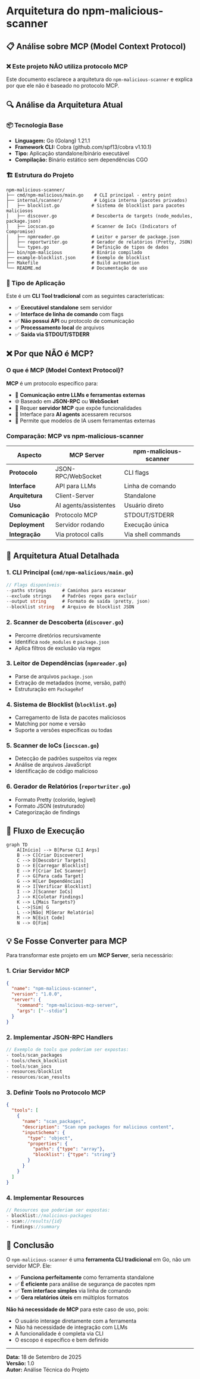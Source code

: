 # Arquitetura do npm-malicious-scanner

## 📋 Análise sobre MCP (Model Context Protocol)

### ❌ Este projeto NÃO utiliza protocolo MCP

Este documento esclarece a arquitetura do `npm-malicious-scanner` e explica por que ele não é baseado no protocolo MCP.

## 🔍 Análise da Arquitetura Atual

### 📦 Tecnologia Base
- **Linguagem:** Go (Golang) 1.21.1
- **Framework CLI:** Cobra (github.com/spf13/cobra v1.10.1)
- **Tipo:** Aplicação standalone/binário executável
- **Compilação:** Binário estático sem dependências CGO

### 🏗️ Estrutura do Projeto

```
npm-malicious-scanner/
├── cmd/npm-malicious/main.go    # CLI principal - entry point
├── internal/scanner/            # Lógica interna (pacotes privados)
│   ├── blocklist.go            # Sistema de blocklist para pacotes maliciosos
│   ├── discover.go             # Descoberta de targets (node_modules, package.json)
│   ├── iocscan.go              # Scanner de IoCs (Indicators of Compromise)
│   ├── npmreader.go            # Leitor e parser de package.json
│   ├── reportwriter.go         # Gerador de relatórios (Pretty, JSON)
│   └── types.go                # Definição de tipos de dados
├── bin/npm-malicious           # Binário compilado
├── example-blocklist.json      # Exemplo de blocklist
├── Makefile                    # Build automation
└── README.md                   # Documentação de uso
```

### 🔧 Tipo de Aplicação

Este é um **CLI Tool tradicional** com as seguintes características:

- ✅ **Executável standalone** sem servidor
- ✅ **Interface de linha de comando** com flags
- ✅ **Não possui API** ou protocolo de comunicação
- ✅ **Processamento local** de arquivos
- ✅ **Saída via STDOUT/STDERR**

## ❌ Por que NÃO é MCP?

### O que é MCP (Model Context Protocol)?

**MCP** é um protocolo específico para:
- 🤖 **Comunicação entre LLMs e ferramentas externas**
- 🌐 Baseado em **JSON-RPC** ou **WebSocket**
- 🔌 Requer **servidor MCP** que expõe funcionalidades
- 📡 Interface para **AI agents** acessarem recursos
- 🎯 Permite que modelos de IA usem ferramentas externas

### Comparação: MCP vs npm-malicious-scanner

| Aspecto | MCP Server | npm-malicious-scanner |
|---------|------------|----------------------|
| **Protocolo** | JSON-RPC/WebSocket | CLI flags |
| **Interface** | API para LLMs | Linha de comando |
| **Arquitetura** | Client-Server | Standalone |
| **Uso** | AI agents/assistentes | Usuário direto |
| **Comunicação** | Protocolo MCP | STDOUT/STDERR |
| **Deployment** | Servidor rodando | Execução única |
| **Integração** | Via protocol calls | Via shell commands |

## 🎯 Arquitetura Atual Detalhada

### 1. **CLI Principal** (`cmd/npm-malicious/main.go`)
```go
// Flags disponíveis:
--paths strings      # Caminhos para escanear
--exclude strings    # Padrões regex para excluir
--output string      # Formato de saída (pretty, json)
--blocklist string   # Arquivo de blocklist JSON
```

### 2. **Scanner de Descoberta** (`discover.go`)
- Percorre diretórios recursivamente
- Identifica `node_modules` e `package.json`
- Aplica filtros de exclusão via regex

### 3. **Leitor de Dependências** (`npmreader.go`)
- Parse de arquivos `package.json`
- Extração de metadados (nome, versão, path)
- Estruturação em `PackageRef`

### 4. **Sistema de Blocklist** (`blocklist.go`)
- Carregamento de lista de pacotes maliciosos
- Matching por nome e versão
- Suporte a versões específicas ou todas

### 5. **Scanner de IoCs** (`iocscan.go`)
- Detecção de padrões suspeitos via regex
- Análise de arquivos JavaScript
- Identificação de código malicioso

### 6. **Gerador de Relatórios** (`reportwriter.go`)
- Formato Pretty (colorido, legível)
- Formato JSON (estruturado)
- Categorização de findings

## 🚀 Fluxo de Execução

```mermaid
graph TD
    A[Início] --> B[Parse CLI Args]
    B --> C[Criar Discoverer]
    C --> D[Descobrir Targets]
    D --> E[Carregar Blocklist]
    E --> F[Criar IoC Scanner]
    F --> G[Para cada Target]
    G --> H[Ler Dependências]
    H --> I[Verificar Blocklist]
    I --> J[Scanner IoCs]
    J --> K[Coletar Findings]
    K --> L{Mais Targets?}
    L -->|Sim| G
    L -->|Não| M[Gerar Relatório]
    M --> N[Exit Code]
    N --> O[Fim]
```

## 💡 Se Fosse Converter para MCP

Para transformar este projeto em um **MCP Server**, seria necessário:

### 1. **Criar Servidor MCP**
```json
{
  "name": "npm-malicious-scanner",
  "version": "1.0.0",
  "server": {
    "command": "npm-malicious-mcp-server",
    "args": ["--stdio"]
  }
}
```

### 2. **Implementar JSON-RPC Handlers**
```go
// Exemplo de tools que poderiam ser expostas:
- tools/scan_packages
- tools/check_blocklist
- tools/scan_iocs
- resources/blocklist
- resources/scan_results
```

### 3. **Definir Tools no Protocolo MCP**
```json
{
  "tools": [
    {
      "name": "scan_packages",
      "description": "Scan npm packages for malicious content",
      "inputSchema": {
        "type": "object",
        "properties": {
          "paths": {"type": "array"},
          "blocklist": {"type": "string"}
        }
      }
    }
  ]
}
```

### 4. **Implementar Resources**
```go
// Resources que poderiam ser expostas:
- blocklist://malicious-packages
- scan://results/{id}
- findings://summary
```

## 📝 Conclusão

O `npm-malicious-scanner` é uma **ferramenta CLI tradicional** em Go, não um servidor MCP. Ele:

- ✅ **Funciona perfeitamente** como ferramenta standalone
- ✅ **É eficiente** para análise de segurança de pacotes npm
- ✅ **Tem interface simples** via linha de comando
- ✅ **Gera relatórios úteis** em múltiplos formatos

**Não há necessidade de MCP** para este caso de uso, pois:
- O usuário interage diretamente com a ferramenta
- Não há necessidade de integração com LLMs
- A funcionalidade é completa via CLI
- O escopo é específico e bem definido

---

**Data:** 18 de Setembro de 2025  
**Versão:** 1.0  
**Autor:** Análise Técnica do Projeto
